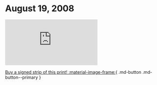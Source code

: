 # August 19, 2008

![](https://www.achewood.com/comic.php?date=08192008)

[Buy a signed strip of this print! :material-image-frame:](https://achewood-holiday-pop-up.myshopify.com/products/strip#08192008){ .md-button .md-button--primary }
